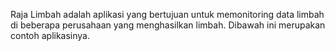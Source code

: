 Raja Limbah adalah aplikasi yang bertujuan untuk memonitoring data limbah di beberapa perusahaan yang menghasilkan limbah. Dibawah ini merupakan contoh aplikasinya.
